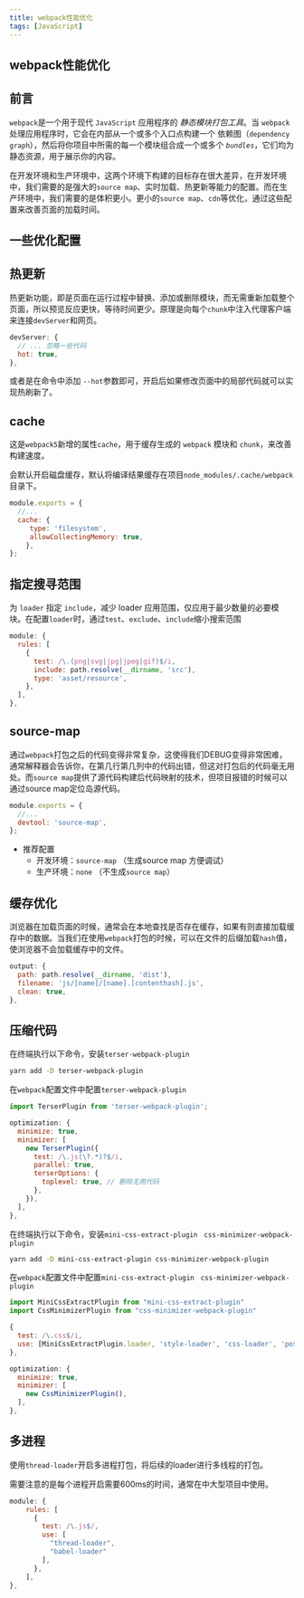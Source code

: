 ```yaml
---
title: webpack性能优化
tags: [JavaScript]
---
```



## webpack性能优化

## 前言

`webpack`是一个用于现代 `JavaScript` 应用程序的 *静态模块打包工具*。当 `webpack` 处理应用程序时，它会在内部从一个或多个入口点构建一个 依赖图（`dependency graph`），然后将你项目中所需的每一个模块组合成一个或多个 *`bundles`*，它们均为静态资源，用于展示你的内容。

在开发环境和生产环境中，这两个环境下构建的目标存在很大差异，在开发环境中，我们需要的是强大的`source map`、实时加载、热更新等能力的配置。而在生产环境中，我们需要的是体积更小。更小的`source map`、`cdn`等优化，通过这些配置来改善页面的加载时间。

## 一些优化配置

## 热更新

热更新功能，即是页面在运行过程中替换、添加或删除模块，而无需重新加载整个页面，所以预览反应更快，等待时间更少。原理是向每个`chunk`中注入代理客户端来连接`devServer`和网页。

```javascript
devServer: {
  // ... 忽略一些代码
  hot: true,
},
```

或者是在命令中添加 `--hot`参数即可，开启后如果修改页面中的局部代码就可以实现热刷新了。

## cache

这是`webpack5`新增的属性`cache`，用于缓存生成的 `webpack` 模块和 `chunk`，来改善构建速度。

会默认开启磁盘缓存，默认将编译结果缓存在项目`node_modules/.cache/webpack`目录下。

```javascript
module.exports = {
  //...
  cache: {
	 type: 'filesystem',
 	 allowCollectingMemory: true,
    },
};
```

## 指定搜寻范围

为 `loader` 指定 `include`，减少 loader 应用范围，仅应用于最少数量的必要模块。在配置`loader`时，通过`test`、`exclude`、`include`缩小搜索范围

```javascript
module: {
  rules: [
    {
      test: /\.(png|svg|jpg|jpeg|gif)$/i,
      include: path.resolve(__dirname, 'src'),
      type: 'asset/resource',
    },
  ],
},
```

## source-map

通过`webpack`打包之后的代码变得非常复杂，这使得我们DEBUG变得非常困难，通常解释器会告诉你，在第几行第几列中的代码出错，但这对打包后的代码毫无用处。而`source map`提供了源代码构建后代码映射的技术，但项目报错的时候可以通过source map定位岛源代码。

```javascript
module.exports = {
  //...
  devtool: 'source-map',
};
```

- 推荐配置
  - 开发环境：`source-map` （生成source map 方便调试）
  - 生产环境：`none` （不生成`source map`）



## 缓存优化

浏览器在加载页面的时候，通常会在本地查找是否存在缓存，如果有则直接加载缓存中的数据。当我们在使用`webpack`打包的时候，可以在文件的后缀加载`hash`值，使浏览器不会加载缓存中的文件。

```javascript
output: {
  path: path.resolve(__dirname, 'dist'),
  filename: 'js/[name]/[name].[contenthash].js',
  clean: true,
},
```

## 压缩代码

在终端执行以下命令，安装`terser-webpack-plugin`

```bash
yarn add -D terser-webpack-plugin 
```

在`webpack`配置文件中配置`terser-webpack-plugin`

```javascript
import TerserPlugin from 'terser-webpack-plugin';
```

```javascript
optimization: {
  minimize: true,
  minimizer: [
    new TerserPlugin({
      test: /\.js(\?.*)?$/i,
      parallel: true,
      terserOptions: {
        toplevel: true, // 删除无用代码
      },
    }),
  ],
},
```

在终端执行以下命令，安装`mini-css-extract-plugin` ` css-minimizer-webpack-plugin`

```bash
yarn add -D mini-css-extract-plugin css-minimizer-webpack-plugin 
```

在`webpack`配置文件中配置`mini-css-extract-plugin` ` css-minimizer-webpack-plugin`

```javascript
import MiniCssExtractPlugin from "mini-css-extract-plugin"
import CssMinimizerPlugin from "css-minimizer-webpack-plugin"
```

```javascript
{
  test: /\.css$/i,
  use: [MiniCssExtractPlugin.loader, 'style-loader', 'css-loader', 'postcss-loader'],
},
```

```javascript
optimization: {
  minimize: true,
  minimizer: [
    new CssMinimizerPlugin(),
  ],
},
```

## 多进程

使用`thread-loader`开启多进程打包，将后续的loader进行多线程的打包。

需要注意的是每个进程开启需要600ms的时间，通常在中大型项目中使用。

```javascript
module: {
    rules: [
      {
        test: /\.js$/,
        use: [
          "thread-loader",
          "babel-loader"
        ],
      },
    ],
},
```

